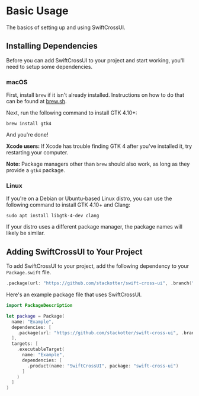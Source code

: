# Basic Usage

The basics of setting up and using SwiftCrossUI.

## Installing Dependencies

Before you can add SwiftCrossUI to your project and start working, you'll need to setup some dependencies.

### macOS

First, install `brew` if it isn't already installed. Instructions on how to do that can be found at [brew.sh](https://brew.sh).

Next, run the following command to install GTK 4.10+:
```
brew install gtk4
```

And you're done!

__Xcode users:__ If Xcode has trouble finding GTK 4 after you've installed it, try restarting your computer.

__Note:__ Package managers other than `brew` should also work, as long as they provide a `gtk4` package.

### Linux

If you're on a Debian or Ubuntu-based Linux distro, you can use the following command to install GTK 4.10+ and Clang:
```
sudo apt install libgtk-4-dev clang
```

If your distro uses a different package manager, the package names will likely be similar.

## Adding SwiftCrossUI to Your Project

To add SwiftCrossUI to your project, add the following dependency to your `Package.swift` file.
```swift
.package(url: "https://github.com/stackotter/swift-cross-ui", .branch("main"))
```

Here's an example package file that uses SwiftCrossUI.
```swift
import PackageDescription

let package = Package(
  name: "Example",
  dependencies: [
    .package(url: "https://github.com/stackotter/swift-cross-ui", .branch("main"))
  ],
  targets: [
    .executableTarget(
      name: "Example",
      dependencies: [
        .product(name: "SwiftCrossUI", package: "swift-cross-ui")
      ]
    )
  ]
)
```
